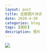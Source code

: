 ```yaml
---
layout: post
title: 这是图片测试
date: 2020-4-20
categories: blog
tags: [摄影]
description: 图片
---
```

![](http://q92s67p0o.bkt.clouddn.com/DSC_2772-2.jpg?e=1587371158&token=Jbscc-Q4_yeNxn7sicP9F1q5Qw0UAX0vpIjMwJ6C:vYnDV6ym245eU0LIHZXvQ0S2zL8)










